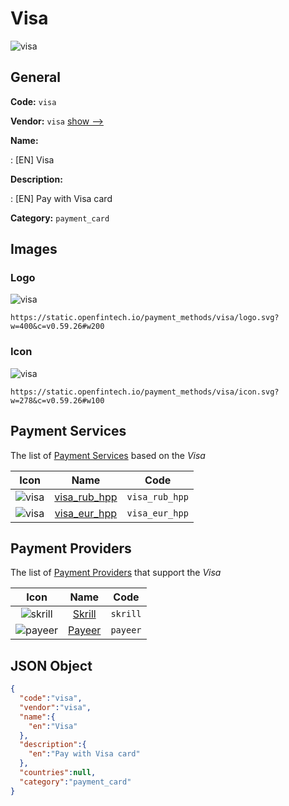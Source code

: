 
# Visa 
![visa](https://static.openfintech.io/payment_methods/visa/logo.svg?w=400&c=v0.59.26#w200)  

## General 
**Code:** `visa` 
 
**Vendor:** `visa` [show -->](/vendors/visa/) 
 
**Name:** 
 
:	[EN] Visa 
 
**Description:** 
 
: [EN] Pay with Visa card 
 
**Category:** `payment_card` 
 

## Images 

### Logo 
![visa](https://static.openfintech.io/payment_methods/visa/logo.svg?w=400&c=v0.59.26#w200)  

```
https://static.openfintech.io/payment_methods/visa/logo.svg?w=400&c=v0.59.26#w200
```  

### Icon 
![visa](https://static.openfintech.io/payment_methods/visa/icon.svg?w=278&c=v0.59.26#w100)  

```
https://static.openfintech.io/payment_methods/visa/icon.svg?w=278&c=v0.59.26#w100
```  

## Payment Services 
 
The list of [Payment Services](/payment-services/) based on the _Visa_ 

|Icon|Name|Code| 
|:---:|:---:|:---:| 
|![visa](https://static.openfintech.io/payment_methods/visa/icon.svg?w=278&c=v0.59.26#w100) |[visa_rub_hpp](/payment-services/visa_rub_hpp/)|`visa_rub_hpp`| 
|![visa](https://static.openfintech.io/payment_methods/visa/icon.svg?w=278&c=v0.59.26#w100) |[visa_eur_hpp](/payment-services/visa_eur_hpp/)|`visa_eur_hpp`| 
 

## Payment Providers 
 
The list of [Payment Providers](/payment-providers/) that support the _Visa_ 

|Icon|Name|Code| 
|:---:|:---:|:---:| 
|![skrill](https://static.openfintech.io/payment_providers/skrill/icon.svg?w=278&c=v0.59.26#w100) |[Skrill](/payment-providers/skrill/)|`skrill`| 
|![payeer](https://static.openfintech.io/payment_providers/payeer/icon.svg?w=278&c=v0.59.26#w100) |[Payeer](/payment-providers/payeer/)|`payeer`| 
 

## JSON Object 

```json
{
  "code":"visa",
  "vendor":"visa",
  "name":{
    "en":"Visa"
  },
  "description":{
    "en":"Pay with Visa card"
  },
  "countries":null,
  "category":"payment_card"
}
```  
